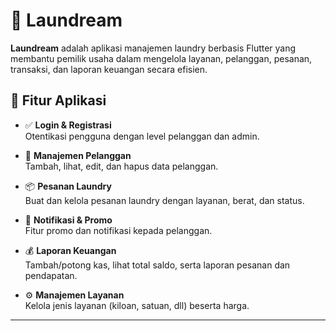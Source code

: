# 🧺 Laundream

**Laundream** adalah aplikasi manajemen laundry berbasis Flutter yang membantu pemilik usaha dalam mengelola layanan, pelanggan, pesanan, transaksi, dan laporan keuangan secara efisien.

## 🚀 Fitur Aplikasi

- ✅ **Login & Registrasi**  
  Otentikasi pengguna dengan level pelanggan dan admin.

- 👤 **Manajemen Pelanggan**  
  Tambah, lihat, edit, dan hapus data pelanggan.

- 📦 **Pesanan Laundry**  
  Buat dan kelola pesanan laundry dengan layanan, berat, dan status.

- 💬 **Notifikasi & Promo**  
  Fitur promo dan notifikasi kepada pelanggan.

- 💰 **Laporan Keuangan**  
  Tambah/potong kas, lihat total saldo, serta laporan pesanan dan pendapatan.

- ⚙️ **Manajemen Layanan**  
  Kelola jenis layanan (kiloan, satuan, dll) beserta harga.

---
